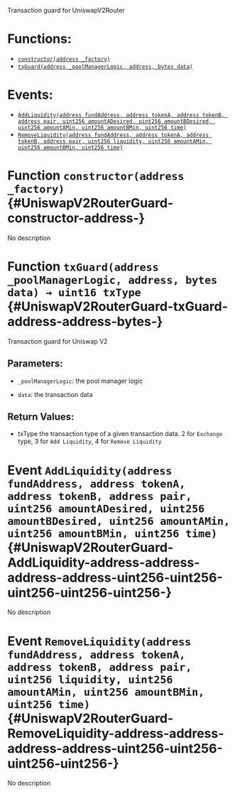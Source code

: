 Transaction guard for UniswapV2Router


# Functions:
- [`constructor(address _factory)`](#UniswapV2RouterGuard-constructor-address-)
- [`txGuard(address _poolManagerLogic, address, bytes data)`](#UniswapV2RouterGuard-txGuard-address-address-bytes-)

# Events:
- [`AddLiquidity(address fundAddress, address tokenA, address tokenB, address pair, uint256 amountADesired, uint256 amountBDesired, uint256 amountAMin, uint256 amountBMin, uint256 time)`](#UniswapV2RouterGuard-AddLiquidity-address-address-address-address-uint256-uint256-uint256-uint256-uint256-)
- [`RemoveLiquidity(address fundAddress, address tokenA, address tokenB, address pair, uint256 liquidity, uint256 amountAMin, uint256 amountBMin, uint256 time)`](#UniswapV2RouterGuard-RemoveLiquidity-address-address-address-address-uint256-uint256-uint256-uint256-)


# Function `constructor(address _factory)` {#UniswapV2RouterGuard-constructor-address-}
No description




# Function `txGuard(address _poolManagerLogic, address, bytes data) → uint16 txType` {#UniswapV2RouterGuard-txGuard-address-address-bytes-}
Transaction guard for Uniswap V2


## Parameters:
- `_poolManagerLogic`: the pool manager logic

- `data`: the transaction data


## Return Values:
- txType the transaction type of a given transaction data. 2 for `Exchange` type, 3 for `Add Liquidity`, 4 for `Remove Liquidity`


# Event `AddLiquidity(address fundAddress, address tokenA, address tokenB, address pair, uint256 amountADesired, uint256 amountBDesired, uint256 amountAMin, uint256 amountBMin, uint256 time)` {#UniswapV2RouterGuard-AddLiquidity-address-address-address-address-uint256-uint256-uint256-uint256-uint256-}
No description

# Event `RemoveLiquidity(address fundAddress, address tokenA, address tokenB, address pair, uint256 liquidity, uint256 amountAMin, uint256 amountBMin, uint256 time)` {#UniswapV2RouterGuard-RemoveLiquidity-address-address-address-address-uint256-uint256-uint256-uint256-}
No description

